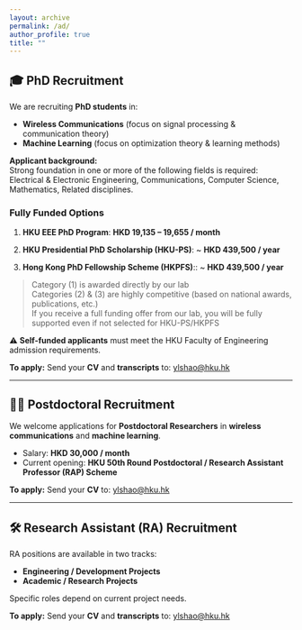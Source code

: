 ```yaml
---
layout: archive
permalink: /ad/
author_profile: true
title: ""
---
```


## 🎓 PhD Recruitment

We are recruiting **PhD students** in:

- **Wireless Communications** (focus on signal processing & communication theory)  
- **Machine Learning** (focus on optimization theory & learning methods)

**Applicant background:**  
Strong foundation in one or more of the following fields is required:  
Electrical & Electronic Engineering,
Communications,
Computer Science,
Mathematics,
Related disciplines.

### Fully Funded Options
1. **HKU EEE PhD Program**: **HKD 19,135 – 19,655 / month**  

2. **HKU Presidential PhD Scholarship (HKU-PS)**:  ~ **HKD 439,500 / year**  

3. **Hong Kong PhD Fellowship Scheme (HKPFS)**::  ~ **HKD 439,500 / year** 

> Category (1) is awarded directly by our lab  
> Categories (2) & (3) are highly competitive (based on national awards, publications, etc.)  
> If you receive a full funding offer from our lab, you will be fully supported even if not selected for HKU-PS/HKPFS  

⚠️ **Self-funded applicants** must meet the HKU Faculty of Engineering admission requirements.  

**To apply:** Send your **CV** and **transcripts** to: [ylshao@hku.hk](mailto:ylshao@hku.hk)

---

## 🧑‍🔬 Postdoctoral Recruitment

We welcome applications for **Postdoctoral Researchers** in **wireless communications** and **machine learning**.  

- Salary: **HKD 30,000 / month**  
- Current opening: **HKU 50th Round Postdoctoral / Research Assistant Professor (RAP) Scheme**  

**To apply:** Send your **CV** to: [ylshao@hku.hk](mailto:ylshao@hku.hk)

---

## 🛠️ Research Assistant (RA) Recruitment

RA positions are available in two tracks:

- **Engineering / Development Projects**  
- **Academic / Research Projects**  

Specific roles depend on current project needs.  

**To apply:** Send your **CV** and **transcripts** to: [ylshao@hku.hk](mailto:ylshao@hku.hk)


